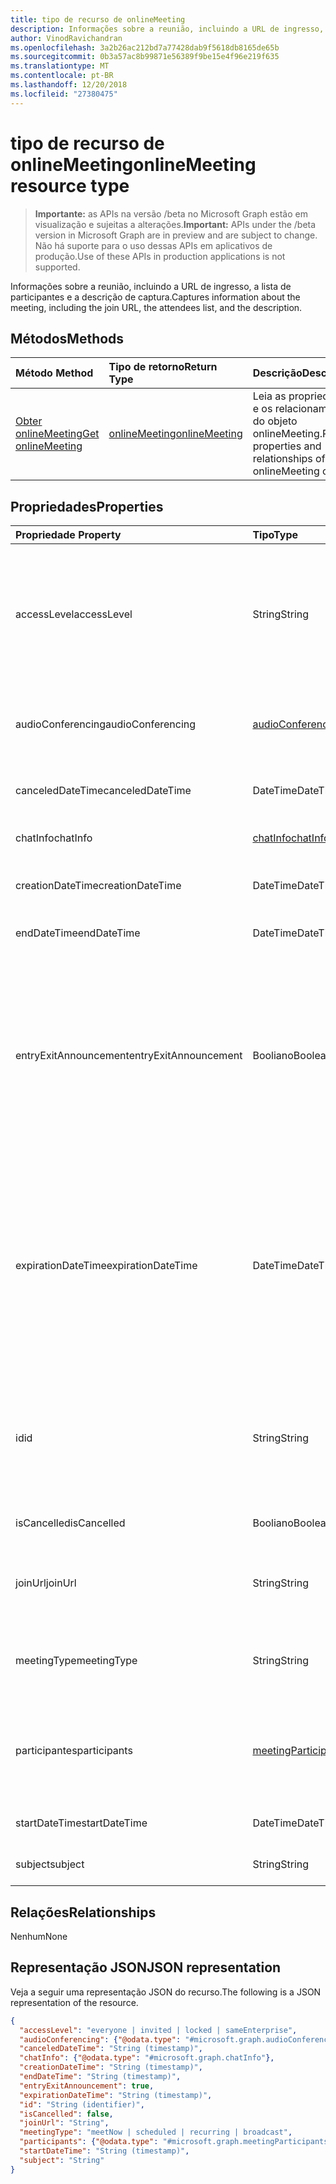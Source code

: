 ```yaml
---
title: tipo de recurso de onlineMeeting
description: Informações sobre a reunião, incluindo a URL de ingresso, a lista de participantes e a descrição de captura.
author: VinodRavichandran
ms.openlocfilehash: 3a2b26ac212bd7a77428dab9f5618db8165de65b
ms.sourcegitcommit: 0b3a57ac8b99871e56389f9be15e4f96e219f635
ms.translationtype: MT
ms.contentlocale: pt-BR
ms.lasthandoff: 12/20/2018
ms.locfileid: "27380475"
---
```

# <a name="onlinemeeting-resource-type"></a><span data-ttu-id="7e7c4-103">tipo de recurso de onlineMeeting</span><span class="sxs-lookup"><span data-stu-id="7e7c4-103">onlineMeeting resource type</span></span>

> <span data-ttu-id="7e7c4-104">**Importante:** as APIs na versão /beta no Microsoft Graph estão em visualização e sujeitas a alterações.</span><span class="sxs-lookup"><span data-stu-id="7e7c4-104">**Important:** APIs under the /beta version in Microsoft Graph are in preview and are subject to change.</span></span> <span data-ttu-id="7e7c4-105">Não há suporte para o uso dessas APIs em aplicativos de produção.</span><span class="sxs-lookup"><span data-stu-id="7e7c4-105">Use of these APIs in production applications is not supported.</span></span>

<span data-ttu-id="7e7c4-106">Informações sobre a reunião, incluindo a URL de ingresso, a lista de participantes e a descrição de captura.</span><span class="sxs-lookup"><span data-stu-id="7e7c4-106">Captures information about the meeting, including the join URL, the attendees list, and the description.</span></span>

## <a name="methods"></a><span data-ttu-id="7e7c4-107">Métodos</span><span class="sxs-lookup"><span data-stu-id="7e7c4-107">Methods</span></span>

| <span data-ttu-id="7e7c4-108">Método		</span><span class="sxs-lookup"><span data-stu-id="7e7c4-108">Method</span></span>         | <span data-ttu-id="7e7c4-109">Tipo de retorno</span><span class="sxs-lookup"><span data-stu-id="7e7c4-109">Return Type</span></span> | <span data-ttu-id="7e7c4-110">Descrição</span><span class="sxs-lookup"><span data-stu-id="7e7c4-110">Description</span></span> |
|:---------------|:--------|:----------|
| [<span data-ttu-id="7e7c4-111">Obter onlineMeeting</span><span class="sxs-lookup"><span data-stu-id="7e7c4-111">Get onlineMeeting</span></span>](../api/onlinemeeting-get.md) | [<span data-ttu-id="7e7c4-112">onlineMeeting</span><span class="sxs-lookup"><span data-stu-id="7e7c4-112">onlineMeeting</span></span>](onlinemeeting.md) | <span data-ttu-id="7e7c4-113">Leia as propriedades e os relacionamentos do objeto onlineMeeting.</span><span class="sxs-lookup"><span data-stu-id="7e7c4-113">Read properties and relationships of onlineMeeting object.</span></span> |

## <a name="properties"></a><span data-ttu-id="7e7c4-114">Propriedades</span><span class="sxs-lookup"><span data-stu-id="7e7c4-114">Properties</span></span>

| <span data-ttu-id="7e7c4-115">Propriedade	</span><span class="sxs-lookup"><span data-stu-id="7e7c4-115">Property</span></span>                  | <span data-ttu-id="7e7c4-116">Tipo</span><span class="sxs-lookup"><span data-stu-id="7e7c4-116">Type</span></span>                                                   | <span data-ttu-id="7e7c4-117">Descrição</span><span class="sxs-lookup"><span data-stu-id="7e7c4-117">Description</span></span>                                                                                                                |
| :------------------------ | :----------------------------------------------------- | :------------------------------------------------------------------------------------------------------------------------- |
| <span data-ttu-id="7e7c4-118">accessLevel</span><span class="sxs-lookup"><span data-stu-id="7e7c4-118">accessLevel</span></span>               | <span data-ttu-id="7e7c4-119">String</span><span class="sxs-lookup"><span data-stu-id="7e7c4-119">String</span></span>                                                 | <span data-ttu-id="7e7c4-120">O nível de acesso que controla a admissão na reunião online.</span><span class="sxs-lookup"><span data-stu-id="7e7c4-120">The access level that controls admission to the online meeting.</span></span> <span data-ttu-id="7e7c4-121">Os valores possíveis são: `everyone`, `invited`, `locked`, `sameEnterprise`, `unknown`.</span><span class="sxs-lookup"><span data-stu-id="7e7c4-121">Possible values are: `everyone`, `invited`, `locked`, `sameEnterprise`, `unknown`.</span></span> |
| <span data-ttu-id="7e7c4-122">audioConferencing</span><span class="sxs-lookup"><span data-stu-id="7e7c4-122">audioConferencing</span></span>         | [<span data-ttu-id="7e7c4-123">audioConferencing</span><span class="sxs-lookup"><span data-stu-id="7e7c4-123">audioConferencing</span></span>](audioconferencing.md)              | <span data-ttu-id="7e7c4-124">Representa as informações de acesso telefônicas de um onlineMeeting.</span><span class="sxs-lookup"><span data-stu-id="7e7c4-124">Represents phone access information for an onlineMeeting.</span></span> |
| <span data-ttu-id="7e7c4-125">canceledDateTime</span><span class="sxs-lookup"><span data-stu-id="7e7c4-125">canceledDateTime</span></span>          | <span data-ttu-id="7e7c4-126">DateTime</span><span class="sxs-lookup"><span data-stu-id="7e7c4-126">DateTime</span></span>                                               | <span data-ttu-id="7e7c4-127">A hora de quando a reunião foi cancelada.</span><span class="sxs-lookup"><span data-stu-id="7e7c4-127">The time when the meeting was canceled.</span></span> |
| <span data-ttu-id="7e7c4-128">chatInfo</span><span class="sxs-lookup"><span data-stu-id="7e7c4-128">chatInfo</span></span>                  | [<span data-ttu-id="7e7c4-129">chatInfo</span><span class="sxs-lookup"><span data-stu-id="7e7c4-129">chatInfo</span></span>](chatinfo.md)                                | <span data-ttu-id="7e7c4-130">O chat associado a esta reunião.</span><span class="sxs-lookup"><span data-stu-id="7e7c4-130">The chat associated with this meeting.</span></span> |
| <span data-ttu-id="7e7c4-131">creationDateTime</span><span class="sxs-lookup"><span data-stu-id="7e7c4-131">creationDateTime</span></span>          | <span data-ttu-id="7e7c4-132">DateTime</span><span class="sxs-lookup"><span data-stu-id="7e7c4-132">DateTime</span></span>                                               | <span data-ttu-id="7e7c4-133">A hora em que a reunião foi criada.</span><span class="sxs-lookup"><span data-stu-id="7e7c4-133">The time when the meeting was created.</span></span> <span data-ttu-id="7e7c4-134">ReadOnly.</span><span class="sxs-lookup"><span data-stu-id="7e7c4-134">Readonly.</span></span>
| <span data-ttu-id="7e7c4-135">endDateTime</span><span class="sxs-lookup"><span data-stu-id="7e7c4-135">endDateTime</span></span>               | <span data-ttu-id="7e7c4-136">DateTime</span><span class="sxs-lookup"><span data-stu-id="7e7c4-136">DateTime</span></span>                                               | <span data-ttu-id="7e7c4-137">Hora de término da reunião.</span><span class="sxs-lookup"><span data-stu-id="7e7c4-137">End time of the meeting.</span></span> |
| <span data-ttu-id="7e7c4-138">entryExitAnnouncement</span><span class="sxs-lookup"><span data-stu-id="7e7c4-138">entryExitAnnouncement</span></span>     | <span data-ttu-id="7e7c4-139">Booliano</span><span class="sxs-lookup"><span data-stu-id="7e7c4-139">Boolean</span></span>                                                | <span data-ttu-id="7e7c4-140">O status de comunicados de participação da reunião online.</span><span class="sxs-lookup"><span data-stu-id="7e7c4-140">The attendance announcements status for the online meeting.</span></span> <span data-ttu-id="7e7c4-141">Quando os anúncios de presença estão habilitados, a reunião online lançará os nomes dos participantswho ingressar na reunião através do áudio.</span><span class="sxs-lookup"><span data-stu-id="7e7c4-141">When attendance announcements are enabled, the online meeting will announce the names of the participantswho join the meeting through audio.</span></span> |
| <span data-ttu-id="7e7c4-142">expirationDateTime</span><span class="sxs-lookup"><span data-stu-id="7e7c4-142">expirationDateTime</span></span>        | <span data-ttu-id="7e7c4-143">DateTime</span><span class="sxs-lookup"><span data-stu-id="7e7c4-143">DateTime</span></span>                                               | <span data-ttu-id="7e7c4-144">A data de tempo Universal Coordenado (UTC) e a hora após o qual a absoluto da reunião online pode ser excluída.</span><span class="sxs-lookup"><span data-stu-id="7e7c4-144">The absolute Coordinated Universal Time (UTC) date and time after which the online meeting can be deleted.</span></span> <span data-ttu-id="7e7c4-145">O dia e hora devem estar entre um ano antes e dez anos após a data atual e a hora no servidor.</span><span class="sxs-lookup"><span data-stu-id="7e7c4-145">The day and time must be between one year before, and ten years after, the current date and time on the server.</span></span> |
| <span data-ttu-id="7e7c4-146">id</span><span class="sxs-lookup"><span data-stu-id="7e7c4-146">id</span></span>                        | <span data-ttu-id="7e7c4-147">String</span><span class="sxs-lookup"><span data-stu-id="7e7c4-147">String</span></span>                                                 | <span data-ttu-id="7e7c4-148">A ID associada a reunião online.</span><span class="sxs-lookup"><span data-stu-id="7e7c4-148">The ID associated with the online meeting.</span></span> <span data-ttu-id="7e7c4-149">Usado em uma solicitação HTTP GET, como a ID.</span><span class="sxs-lookup"><span data-stu-id="7e7c4-149">Used in a GET HTTP request as the ID.</span></span> <span data-ttu-id="7e7c4-150">Somente leitura.</span><span class="sxs-lookup"><span data-stu-id="7e7c4-150">Read-only.</span></span> <span data-ttu-id="7e7c4-151">Servidor foi gerado.</span><span class="sxs-lookup"><span data-stu-id="7e7c4-151">Server generated.</span></span> |
| <span data-ttu-id="7e7c4-152">isCancelled</span><span class="sxs-lookup"><span data-stu-id="7e7c4-152">isCancelled</span></span>               | <span data-ttu-id="7e7c4-153">Booliano</span><span class="sxs-lookup"><span data-stu-id="7e7c4-153">Boolean</span></span>                                                | <span data-ttu-id="7e7c4-154">Se a reunião foi cancelada.</span><span class="sxs-lookup"><span data-stu-id="7e7c4-154">Whether the meeting has been canceled.</span></span> |
| <span data-ttu-id="7e7c4-155">joinUrl</span><span class="sxs-lookup"><span data-stu-id="7e7c4-155">joinUrl</span></span>                   | <span data-ttu-id="7e7c4-156">String</span><span class="sxs-lookup"><span data-stu-id="7e7c4-156">String</span></span>                                                 | <span data-ttu-id="7e7c4-157">A URL que é usada durante a reunião online está unida a partir da web.</span><span class="sxs-lookup"><span data-stu-id="7e7c4-157">The URL that is used when the online meeting is joined from the web.</span></span> |
| <span data-ttu-id="7e7c4-158">meetingType</span><span class="sxs-lookup"><span data-stu-id="7e7c4-158">meetingType</span></span>               | <span data-ttu-id="7e7c4-159">String</span><span class="sxs-lookup"><span data-stu-id="7e7c4-159">String</span></span>                                                 | <span data-ttu-id="7e7c4-160">Os valores possíveis são: `meetNow`, `scheduled`, `recurring`,`broadcast`</span><span class="sxs-lookup"><span data-stu-id="7e7c4-160">Possible values are: `meetNow`, `scheduled`, `recurring`, `broadcast`</span></span> |
| <span data-ttu-id="7e7c4-161">participantes</span><span class="sxs-lookup"><span data-stu-id="7e7c4-161">participants</span></span>              | [<span data-ttu-id="7e7c4-162">meetingParticipants</span><span class="sxs-lookup"><span data-stu-id="7e7c4-162">meetingParticipants</span></span>](meetingparticipants.md)          | <span data-ttu-id="7e7c4-163">Os participantes associados a reunião online.</span><span class="sxs-lookup"><span data-stu-id="7e7c4-163">The participants associated with the online meeting.</span></span>  <span data-ttu-id="7e7c4-164">Isso inclui o organizador e os participantes.</span><span class="sxs-lookup"><span data-stu-id="7e7c4-164">This includes the organizer and the attendees.</span></span> |
| <span data-ttu-id="7e7c4-165">startDateTime</span><span class="sxs-lookup"><span data-stu-id="7e7c4-165">startDateTime</span></span>             | <span data-ttu-id="7e7c4-166">DateTime</span><span class="sxs-lookup"><span data-stu-id="7e7c4-166">DateTime</span></span>                                               | <span data-ttu-id="7e7c4-167">Inicie o horário da reunião.</span><span class="sxs-lookup"><span data-stu-id="7e7c4-167">Start time of the meeting.</span></span> |
| <span data-ttu-id="7e7c4-168">subject</span><span class="sxs-lookup"><span data-stu-id="7e7c4-168">subject</span></span>                   | <span data-ttu-id="7e7c4-169">String</span><span class="sxs-lookup"><span data-stu-id="7e7c4-169">String</span></span>                                                 | <span data-ttu-id="7e7c4-170">O assunto da reunião online.</span><span class="sxs-lookup"><span data-stu-id="7e7c4-170">The subject of the online meeting.</span></span> |

## <a name="relationships"></a><span data-ttu-id="7e7c4-171">Relações</span><span class="sxs-lookup"><span data-stu-id="7e7c4-171">Relationships</span></span>
<span data-ttu-id="7e7c4-172">Nenhum</span><span class="sxs-lookup"><span data-stu-id="7e7c4-172">None</span></span>

## <a name="json-representation"></a><span data-ttu-id="7e7c4-173">Representação JSON</span><span class="sxs-lookup"><span data-stu-id="7e7c4-173">JSON representation</span></span>

<span data-ttu-id="7e7c4-174">Veja a seguir uma representação JSON do recurso.</span><span class="sxs-lookup"><span data-stu-id="7e7c4-174">The following is a JSON representation of the resource.</span></span>

<!-- {
  "blockType": "resource",
  "optionalProperties": [

  ],
  "@odata.type": "microsoft.graph.onlineMeeting"
}-->
```json
{
  "accessLevel": "everyone | invited | locked | sameEnterprise",
  "audioConferencing": {"@odata.type": "#microsoft.graph.audioConferencing"},
  "canceledDateTime": "String (timestamp)",
  "chatInfo": {"@odata.type": "#microsoft.graph.chatInfo"},
  "creationDateTime": "String (timestamp)",
  "endDateTime": "String (timestamp)",
  "entryExitAnnouncement": true,
  "expirationDateTime": "String (timestamp)",
  "id": "String (identifier)",
  "isCancelled": false,
  "joinUrl": "String",
  "meetingType": "meetNow | scheduled | recurring | broadcast",
  "participants": {"@odata.type": "#microsoft.graph.meetingParticipants"},
  "startDateTime": "String (timestamp)",
  "subject": "String"
}
```

<!-- uuid: 8fcb5dbc-d5aa-4681-8e31-b001d5168d79
2015-10-25 14:57:30 UTC -->
<!-- {
  "type": "#page.annotation",
  "description": "onlineMeeting resource",
  "keywords": "",
  "section": "documentation",
  "tocPath": ""
}-->
